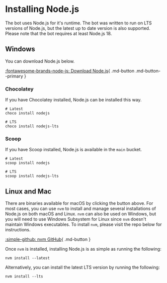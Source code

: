 # Installing Node.js
The bot uses Node.js for it's runtime. The bot was written to run on LTS versions of Node.js, but the latest up to date version is also supported. Please note that the bot requires at least Node.js 18.

## Windows
You can download Node.js below.

[:fontawesome-brands-node-js: Download Node.js](https://nodejs.org/en/download){ .md-button .md-button--primary }

### Chocolatey
If you have Chocolatey installed, Node.js can be installed this way.
```
# Latest
choco install nodejs

# LTS
choco install nodejs-lts
```

### Scoop
If you have Scoop installed, Node.js is available in the `main` bucket.
```
# Latest
scoop install nodejs

# LTS
scoop install nodejs-lts
```

## Linux and Mac
There are binaries available for macOS by clicking the button above. For most cases, you can use `nvm` to install and manage several installations of Node.js on both macOS and Linux. `nvm` can also be used on Windows, but you will need to use Windows Subsystem for Linux since `nvm` doesn't maintain Windows executables. To install `nvm`, please visit the repo below for instructions.

[:simple-github: nvm GitHub](https://github.com/nvm-sh/nvm){ .md-button }

Once `nvm` is installed, installing Node.js is as simple as running the following:

```
nvm install --latest
```

Alternatively, you can install the latest LTS version by running the following:

```
nvm install --lts
```
